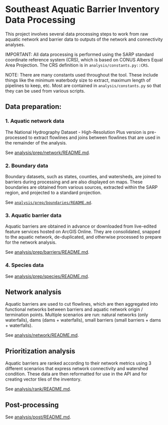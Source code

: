 # Southeast Aquatic Barrier Inventory Data Processing

This project involves several data processing steps to work from raw aquatic network and barrier data to outputs of the network and connectivity analyses.

IMPORTANT:
All data processing is performed using the SARP standard coordinate reference system (CRS), which is based on CONUS Albers Equal Area Projection. The CRS definition is in `analysis/constants.py::CRS`.

NOTE:
There are many constants used throughout the tool. These include things like the minimum waterbody size to extract, maximum length of pipelines to keep, etc.
Most are contained in `analysis/constants.py` so that they can be used from various scripts.

## Data preparation:

### 1. Aquatic network data

The National Hydrography Dataset - High-Resolution Plus version is pre-processed to extract flowlines and joins between flowlines that are used in the remainder of the analysis.

See [analysis/prep/network/README.md](prep/network).

### 2. Boundary data

Boundary datasets, such as states, counties, and watersheds, are joined to barriers during processing and are also displayed on maps. These boundaries are obtained from various sources, extracted within the SARP region, and projected to a standard projection.

See [`analysis/prep/boundaries/README.md`](prep/boundaries).

### 3. Aquatic barrier data

Aquatic barriers are obtained in advance or downloaded from live-edited feature services hosted on ArcGIS Online. They are consolidated, snapped to the aquatic network, de-duplicated, and otherwise processed to prepare for the network analysis.

See [analysis/prep/barriers/README.md](prep/barriers).

### 4. Species data

See [analysis/prep/species/README.md](prep/species).

## Network analysis

Aquatic barriers are used to cut flowlines, which are then aggregated into functional networks between barriers and aquatic network origin / termination points. Multiple scenarios are run: natural networks (only waterfalls), dams (dams + waterfalls), small barriers (small barriers + dams + waterfalls).

See [analysis/network/README.md](network).

## Prioritization analysis

Aquatic barriers are ranked according to their network metrics using 3 different scenarios that express network connectivity and watershed condition. These data are then reformatted for use in the API and for creating vector tiles of the inventory.

See [analysis/rank/README.md](rank).

## Post-processing

See [analysis/post/README.md](post).
